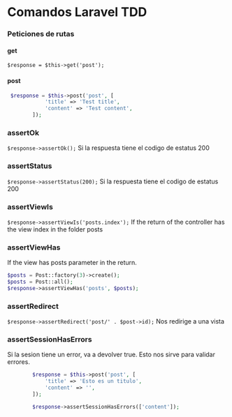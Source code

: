 # Comandos Laravel TDD

### Peticiones de rutas

#### get

`$response = $this->get('post');`

#### post

```php
 $response = $this->post('post', [
            'title' => 'Test title',
            'content' => 'Test content',
        ]);
```

### assertOk

`$response->assertOk();` Si la respuesta tiene el codigo de estatus 200

### assertStatus

`$response->assertStatus(200);` Si la respuesta tiene el codigo de estatus 200

### assertViewIs

`$response->assertViewIs('posts.index');` If the return of the controller has the view index in the folder posts

### assertViewHas

If the view has posts parameter in the return.

```php
$posts = Post::factory(3)->create();
$posts = Post::all();
$response->assertViewHas('posts', $posts);
```

### assertRedirect

`$response->assertRedirect('post/' . $post->id);` Nos redirige a una vista

### assertSessionHasErrors

Si la sesion tiene un error, va a devolver true. Esto nos sirve para validar errores.

```php
        $response = $this->post('post', [
            'title' => 'Esto es un titulo',
            'content' => '',
        ]);

        $response->assertSessionHasErrors(['content']);
```
